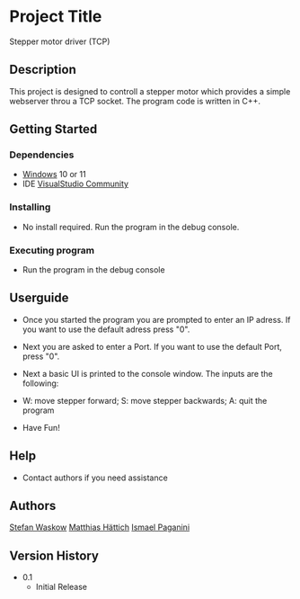 # Project Title

Stepper motor driver (TCP)

## Description

This project is designed to controll a stepper motor which provides a simple webserver throu a TCP socket. The program code is written in C++.

## Getting Started

### Dependencies

* [Windows](https://www.microsoft.com/windows/) 10 or 11 
* IDE [VisualStudio Community](https://visualstudio.microsoft.com/de/downloads/)

### Installing

* No install required. Run the program in the debug console.

### Executing program

* Run the program in the debug console

## Userguide
* Once you started the program you are prompted to enter an IP adress. If you want to use the default adress press "0".
* Next you are asked to enter a Port. If you want to use the default Port, press "0".
* Next a basic UI is printed to the console window. The inputs are the following:
* W: move stepper forward; S: move stepper backwards; A: quit the program

* Have Fun!

## Help

* Contact authors if you need assistance

## Authors

[Stefan Waskow](mailto:stefan.waskow@bbz-sh.ch)
[Matthias Hättich](mailto:matthias.haettich@bbz-sh.ch)
[Ismael Paganini](mailto:ismael.paganini@bbz-sh.ch)

## Version History

* 0.1
    * Initial Release
